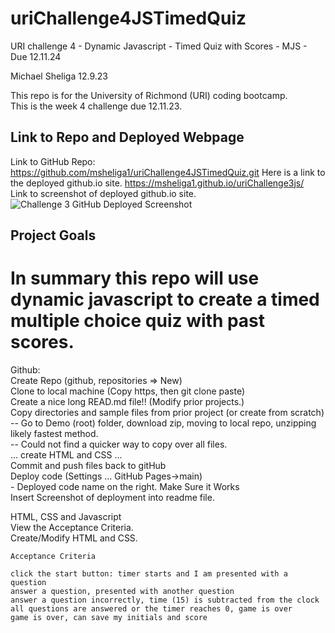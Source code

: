 # uriChallenge4JSTimedQuiz
URI challenge 4 - Dynamic Javascript - Timed Quiz with Scores - MJS - Due 12.11.24

Michael Sheliga 12.9.23

This repo is for the University of Richmond (URI) coding bootcamp.  
This is the week 4 challenge due 12.11.23. 

## Link to Repo and Deployed Webpage
Link to GitHub Repo: https://github.com/msheliga1/uriChallenge4JSTimedQuiz.git
Here is a link to the deployed github.io site. https://msheliga1.github.io/uriChallenge3js/  
Link to screenshot of deployed github.io site. ![Challenge 3 GitHub Deployed Screenshot](./workingScreenShot.png) 


## Project Goals
In summary this repo will use dynamic javascript to create a timed multiple choice quiz with past scores.   
==============================================================================================================================   
Github:  
    Create Repo (github, repositories => New)  
    Clone to local machine (Copy https, then git clone paste)  
    Create a nice long READ.md file!!  (Modify prior projects.)  
    Copy directories and sample files from prior project (or create from scratch)
    -- Go to Demo (root) folder, download zip, moving to local repo, unzipping likely fastest method.     
    -- Could not find a quicker way to copy over all files.    
    ... create HTML and CSS ...  
    Commit and push files back to gitHub  
    Deploy code (Settings ... GitHub Pages->main)  
        - Deployed code name on the right. 
    Make Sure it Works  
    Insert Screenshot of deployment into readme file.  
  
HTML, CSS and Javascript  
    View the Acceptance Criteria.  
    Create/Modify HTML and CSS.   

    Acceptance Criteria

    click the start button: timer starts and I am presented with a question
    answer a question, presented with another question
    answer a question incorrectly, time (15) is subtracted from the clock
    all questions are answered or the timer reaches 0, game is over
    game is over, can save my initials and score

